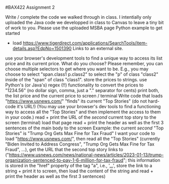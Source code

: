 #BAX422 Assignment 2

Write / complete the code we walked through in class. I intentially only uploaded the Java code we developped in class to Canvas to leave a tiny bit of work to you. Please use the uploaded MSBA page Python example to get started

 - load https://www.tigerdirect.com/applications/SearchTools/item-details.asp?EdpNo=1501390 Links to an external site.

use your browser's development tools to find a unique way to access its list price and its current price. What do you choose? Please remember, you can choose multiple selectors to get where you want to be. E.g., you may choose to select "span.class1 p.class2" to select the "p" of class "class2" inside of the "span" of class "class1".
 store the prices to strings.
 use Python's (or Java's) regex (!!) functionality to convert the prices to "1234.56" (no dollar sign, comma, just a "." separator for cents)
 print both, the list price and the current price to screen / terminal Write code that
 loads "https://www.usnews.com/"
 "finds" its current "Top Stories" (do not hard-code it's URL!) (You may use your browser's dev tools to find a functioning way to access all the "Top Stories" and then implement the access to them in your code.)
 read + print the URL of the _second_ current top story to the screen (terminal)
load that page 
read + print the header as well as the first 3 sentences of the main body to the screen
Example: the current _second_ "Top Stories" is "Trump Org Gets Max Fine for Tax Fraud" I want your code to load "https://www.usnews.com/", then read all the "Top Stories" (currently "Biden Invited to Address Congress", "Trump Org Gets Max Fine for Tax Fraud", ...), get the URL that the second top story links to ("https://www.usnews.com/news/national-news/articles/2023-01-13/trump-organization-sentenced-to-pay-1-6-million-for-tax-fraud"; this information is stored in the "href" property of the tag "a", i.e., '<a href="https://...">...</a>', store the link to a string + print it to screen, then load the content of the string and read + print the header as well as the first 3 sentences)
